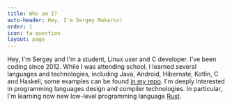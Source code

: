 ```yaml
---
title: Who am I?
auto-header: Hey, I'm Sergey Makarov!
order: 1
icon: fa-question
layout: page
---
```


Hey, I'm Sergey and I'm a student, Linux user and C developer. I've been coding since 2012. While I was attending school, I learned several languages and technologies, including Java, Android, Hibernate, Kotlin, C and Haskell, some examples can be found [in my repo](https://github.com/SeTSeR). I'm deeply interested in programming languages design and compiler technologies. In particular, I'm learning now new low-level programming language [Rust](https://www.rust-lang.org/).
